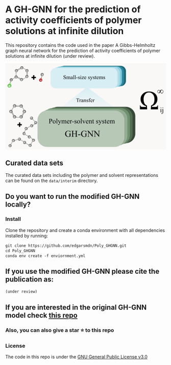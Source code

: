 # A GH-GNN for the prediction of activity coefficients of polymer solutions at infinite dilution


This repository contains the code used in the paper A Gibbs-Helmholtz graph neural network for the prediction of activity coefficients of polymer solutions at infinite dilution (under review). 

<img align="center" src="https://github.com/edgarsmdn/Poly_GHGNN/blob/main/media/TOC.png" width="700">

## Curated data sets

The curated data sets including the polymer and solvent representations can be found on the ```data/interim``` directory.

## Do you want to run the modified GH-GNN locally?

### Install

Clone the repository and create a conda environment with all dependencies installed by running:
```
git clone https://github.com/edgarsmdn/Poly_GHGNN.git
cd Poly_GHGNN
conda env create -f enviornment.yml
```

## If you use the modified GH-GNN please cite the publication as:

```
(under review)
```

## If you are interested in the original GH-GNN model check [this repo](https://github.com/edgarsmdn/GH-GNN)

### Also,  you can also give a star :star: to this repo

### License

The code in this repo is under the [GNU General Public License v3.0](https://github.com/edgarsmdn/Poly_GHGNN/blob/main/LICENSE)

